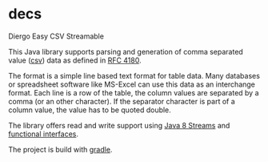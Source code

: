 # decs

Diergo Easy CSV Streamable

This Java library supports parsing and generation of comma separated value ([csv](https://en.wikipedia.org/wiki/Comma-separated_values)) data as defined in [RFC 4180](http://tools.ietf.org/html/rfc4180). 

The format is a simple line based text format for table data. Many databases or spreadsheet software like MS-Excel can use this data as an interchange format. Each line is a row of the table, the column values are separated by a comma (or an other character). If the separator character is part of a column value, the value has to be quoted double.

The library offers read and write support using [Java 8 Streams](https://docs.oracle.com/javase/8/docs/api/java/util/stream/package-summary.html) and [functional interfaces](https://docs.oracle.com/javase/8/docs/api/java/lang/FunctionalInterface.html).

The project is build with [gradle](https://gradle.org/).
